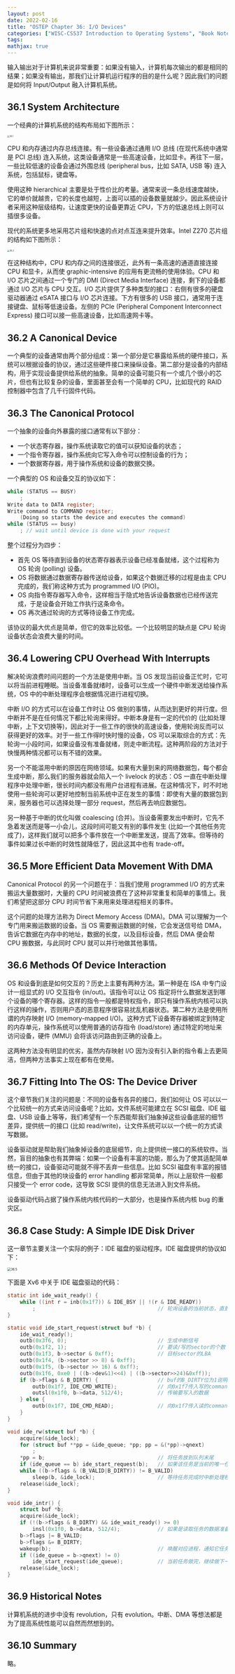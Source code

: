 ```yaml
---
layout: post
date: 2022-02-16
title: "OSTEP Chapter 36: I/O Devices"
categories: ["WISC-CS537 Introduction to Operating Systems", "Book Notes"]
tags: 
mathjax: true
---
```


输入输出对于计算机来说非常重要：如果没有输入，计算机每次输出的都是相同的结果；如果没有输出，那我们让计算机运行程序的目的是什么呢？因此我们的问题是如何将 Input/Output 融入计算机系统。<!-- more -->

## 36.1 System Architecture

一个经典的计算机系统的结构布局如下图所示：

<img src="https://kristoff-starling.github.io/img/OSTEP-36.1.png" alt="36.1" style="zoom: 33%;" />

CPU 和内存通过内存总线连接。有一些设备通过通用 I/O 总线 (在现代系统中通常是 PCI 总线) 连入系统，这类设备通常是一些高速设备，比如显卡。再往下一层，一些比较低速的设备会通过外围总线 (peripheral bus，比如 SATA, USB 等) 连入系统，包括鼠标，键盘等。

使用这种 hierarchical 主要是处于性价比的考量。通常来说一条总线速度越快，它的单价就越贵，它的长度也越短，上面可以插的设备数量就越少。因此系统设计者采用这种层级结构，让速度更快的设备更靠近 CPU，下方的低速总线上则可以插很多设备。

现代的系统更多地采用芯片组和快速的点对点互连来提升效率。Intel Z270 芯片组的结构如下图所示：

<img src="https://kristoff-starling.github.io/img/OSTEP-36.2.png" alt="36.2" style="zoom:33%;" />

在这种结构中，CPU 和内存之间的连接很近，此外有一条高速的通道直接连接 CPU 和显卡，从而使 graphic-intensive 的应用有更流畅的使用体验。CPU 和 I/O 芯片之间通过一个专门的 DMI (Direct Media Interface) 连接，剩下的设备都通过 I/O 芯片与 CPU 交互。I/O 芯片提供了多种类型的接口：右侧有很多的硬盘驱动器通过 eSATA 接口与 I/O 芯片连接。下方有很多的 USB 接口，通常用于连接键盘、鼠标等低速设备。左侧的 PCIe (Peripheral Component Interconnect Express) 接口可以接一些高速设备，比如高速网卡等。

## 36.2 A Canonical Device

一个典型的设备通常由两个部分组成：第一个部分是它暴露给系统的硬件接口，系统可以根据设备的协议，通过这些硬件接口来操纵设备。第二部分是设备的内部结构，用于实现设备提供给系统的抽象。简单的设备可能只有一个或几个很小的芯片，但也有比较复杂的设备，里面甚至会有一个简单的 CPU，比如现代的 RAID 控制器中包含了几千行固件代码。

## 36.3 The Canonical Protocol

一个抽象的设备向外暴露的接口通常有以下部分：

* 一个状态寄存器，操作系统读取它的值可以获知设备的状态；
* 一个指令寄存器，操作系统向它写入命令可以控制设备的行为；
* 一个数据寄存器，用于操作系统和设备的数据交换。

一个典型的 OS 和设备交互的协议如下：

```c
while (STATUS == BUSY)
	;
Write data to DATA register;
Write command to COMMAND register;
	(Doing so starts the device and executes the command)
while (STATUS == busy)
    ; // wait until device is done with your request
```

整个过程分为四步：

* 首先 OS 等待直到设备的状态寄存器表示设备已经准备就绪，这个过程称为 OS 轮询 (polling) 设备。
* OS 将数据通过数据寄存器传送给设备，如果这个数据迁移的过程是由主 CPU 完成的，我们称这种方式为 programmed I/O (PIO)。
* OS 向指令寄存器写入命令，这样相当于隐式地告诉设备数据也已经传送完成，于是设备会开始工作执行这条命令。
* OS 再次通过轮询的方式等待设备工作完成。

该协议的最大优点是简单，但它的效率比较低。一个比较明显的缺点是 CPU 轮询设备状态会浪费大量的时间。

## 36.4 Lowering CPU Overhead With Interrupts

解决轮询浪费时间问题的一个方法是使用中断。当 OS 发现当前设备正忙时，它可以将当前进程睡眠。当设备准备就绪时，设备可以生成一个硬件中断发送给操作系统，OS 中的中断处理程序会根据情况进行进程切换。

中断 I/O 的方式可以在设备工作时让 OS 做别的事情，从而达到更好的并行度。但中断并不是在任何情况下都比轮询来得好。中断本身是有一定的代价的 (比如处理中断，上下文切换等)，因此对于一些工作的很快的高速设备，使用轮询反而可以获得更好的效率。对于一些工作得时快时慢的设备，OS 可以采取综合的方式：先轮询一小段时间，如果设备没有准备就绪，则走中断流程。这种两阶段的方法对于快慢两种情况都可以有不错的效果。

另一个不能滥用中断的原因在网络领域。如果有大量到来的网络数据包，每个都会生成中断，那么我们的服务器就会陷入一个 livelock 的状态：OS 一直在中断处理程序中处理中断，很长时间内都没有用户台进程有进展。在这种情况下，时不时地使用一些轮询可以更好地控制当前系统中正在发生的事情：即使有大量的数据包到来，服务器也可以选择处理一部分 request，然后再去响应数据包。

另一种基于中断的优化叫做 coalescing (合并)。当设备需要发出中断时，它先不急着发送而是等一小会儿，这段时间可能又有别的事件发生 (比如一个其他任务完成了)，这样我们就可以把多个事件放在一个中断里发送，提高了效率。但等待的事件如果过长中断的时效性就降低了，因此这其中也有 trade-off。

## 36.5 More Efficient Data Movement With DMA

Canonical Protocol 的另一个问题在于：当我们使用 programmed I/O 的方式来搬运大量数据时，大量的 CPU 时间被浪费在了这种非常重复和简单的事情上。我们希望把这部分 CPU 时间节省下来用来处理进程相关的事件。

这个问题的处理方法称为 Direct Memory Access (DMA)。DMA 可以理解为一个专门用来搬运数据的设备。当 OS 需要搬运数据的时候，它会发送信号给 DMA，告诉它数据在内存中的地址，数据的长度，以及目标设备，然后 DMA 便会帮 CPU 搬数据，与此同时 CPU 就可以并行地做其他事情。

## 36.6 Methods Of Device Interaction

OS 和设备到底是如何交互的？历史上主要有两种方法。第一种是在 ISA 中专门设计一组显式的 I/O 交互指令 (in/out)。该指令可以让 OS 指定将什么数据发送到哪个设备的哪个寄存器。这样的指令一般都是特权指令，即只有操作系统内核可以执行这样的操作，否则用户态的恶意程序很容易扰乱机器状态。第二种方法是使用所谓的内存映射 I/O (memory-mapped I/O)。这种方式下设备寄存器被绑定到特定的内存单元，操作系统可以使用普通的访存指令 (load/store) 通过特定的地址来访问设备，硬件 (MMU) 会将该访问路由到正确的设备上。

这两种方法没有明显的优劣，虽然内存映射 I/O 因为没有引入新的指令看上去更简洁，但两种方法事实上现在都有在使用。

## 36.7 Fitting Into The OS: The Device Driver

这个章节我们关注的问题是：不同的设备有各异的接口，我们如何让 OS 可以以一个比较统一的方式来访问设备呢？比如，文件系统可能建立在 SCSI 磁盘、IDE 磁盘、USB 设备上等等，我们希望有一个东西能帮我们抽象掉这些设备底层的细节差异，提供统一的接口 (比如 read/write)，让文件系统可以以一个统一的方式读写数据。

设备驱动就是帮助我们抽象掉设备的底层细节，向上提供统一接口的系统软件。当然，盲目的抽象也有其弊端：如果一个设备有丰富的功能，那么为了使其适配简单统一的接口，设备驱动可能就不得不丢弃一些信息。比如 SCSI 磁盘有丰富的报错信息，但由于其他的块设备的 error handling 都非常简单，所以上层软件一般都只接受一个 error code，这导致 SCSI 提供的信息无法进入到文件系统。

设备驱动代码占据了操作系统内核代码的一大部分，也是操作系统内核 bug 的重灾区。

## 36.8 Case Study: A Simple IDE Disk Driver

这一章节主要关注一个实际的例子：IDE 磁盘的驱动程序。IDE 磁盘提供的协议如下：

<img src="http://kristoff-starling.github.io/img/OSTEP-36.5.png" alt="36.5" style="zoom: 50%;" />

下面是 Xv6 中关于 IDE 磁盘驱动的代码：

```c
static int ide_wait_ready() {
    while ((int r = inb(0x1f7)) & IDE_BSY || !(r & IDE_READY))
        ;                                       // 轮询设备的当前状态，直到设备准备就绪
}

static void ide_start_request(struct buf *b) {
    ide_wait_ready();
    outb(0x3f6, 0);                             // 生成中断信号
    outb(0x1f2, 1);                             // 要读/写的sector的个数
    outb(0x1f3, b->sector & 0xff);              // 目标sector的LBA
    outb(0x1f4, (b->sector >> 8) & 0xff);
    outb(0x1f5, (b->sector >> 16) & 0xff);
    outb(0x1f6, 0xe0 | ((b->dev&1)<<4) | ((b->sector>>24)&0xff));
    if (b->flags & B_DIRTY) {                   // buf的B_DIRTY位为1说明这是一次写入操作
        outb(0x1f7, IDE_CMD_WRITE);             // 向0x1f7传入写的command
        outsl(0x1f0, b->data, 512/4);           // 传输要写入的数据
    } else {
        outb(0x1f7, IDE_CMD_READ);              // 向0x1f7传入读的command
    }
}

void ide_rw(struct buf *b) {
    acquire(&ide_lock);
    for (struct buf **pp = &ide_queue; *pp; pp = &(*pp)->qnext)
        ;
    *pp = b;                                    // 将任务放到队列末尾
    if (ide_queue == b) ide_start_request(b);   // 如果该任务是当前的唯一任务，立刻开始做
    while ((b->flags & (B_VALID|B_DIRTY)) != B_VALID)
        sleep(b, &ide_lock);                    // 等待任务完成时中断处理程序唤醒该进程
    release(&ide_lock);
}

void ide_intr() {
    struct buf *b;
    acquire(&ide_lock);
    if (!(b->flags & B_DIRTY) && ide_wait_ready() >= 0)
        insl(0x1f0, b->data, 512/4);            // 如果是读取任务的数据准备好，则将数据读进来
   	b->flags |= B_VALID;
    b->flags &= B_DIRTY;
    wakeup(b);                                  // 唤醒对应进程，通知它任务已完成
    if ((ide_queue = b->qnext) != 0)
        ide_start_request(ide_queue);           // 当前任务做完，继续做下一个任务
    release(&ide_lock);
}
```

## 36.9 Historical Notes

计算机系统的进步中没有 revolution，只有 evolution。中断、DMA 等想法都是为了提高系统性能可以自然而然想到的。

## 36.10 Summary

略。